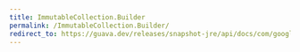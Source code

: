 ```yaml
---
title: ImmutableCollection.Builder
permalink: /ImmutableCollection.Builder/
redirect_to: https://guava.dev/releases/snapshot-jre/api/docs/com/google/common/collect/ImmutableCollection.Builder.html
---
```

